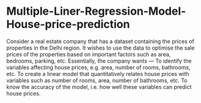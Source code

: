 # Multiple-Liner-Regression-Model-House-price-prediction
Consider a real estate company that has a dataset containing the prices of properties in the Delhi region. It wishes to use the data to optimise the sale prices of the properties based on important factors such as area, bedrooms, parking, etc.  Essentially, the company wants —  To identify the variables affecting house prices, e.g. area, number of rooms, bathrooms, etc.  To create a linear model that quantitatively relates house prices with variables such as number of rooms, area, number of bathrooms, etc.  To know the accuracy of the model, i.e. how well these variables can predict house prices.
